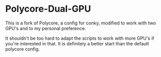 # Polycore-Dual-GPU
This is a fork of Polycore, a config for conky, modified to work with two GPU's and to my personal preference.

It shouldn't be too hard to adapt the scripts to work with more GPU's if you're interested in that. It is definitely a better start than the default polycore config.
